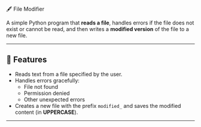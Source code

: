  🖋️ File Modifier

A simple Python program that **reads a file**, handles errors if the file does not exist or cannot be read, and then writes a **modified version** of the file to a new file.

---

## 🚀 Features
- Reads text from a file specified by the user.
- Handles errors gracefully:
  - File not found
  - Permission denied
  - Other unexpected errors
- Creates a new file with the prefix `modified_` and saves the modified content (in **UPPERCASE**).

---

